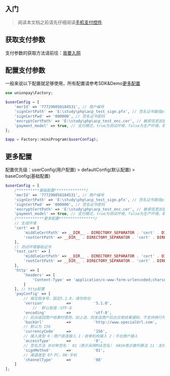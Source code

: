 ## 入门
> 阅读本文档之前请先仔细阅读[手机支付控件](https://open.unionpay.com/tjweb/acproduct/list?apiSvcId=450)

## 获取支付参数

支付参数的获取方法请前往：[我要入网](https://open.unionpay.com/tjweb/acproduct/list?apiservId=450)

## 配置支付参数

一般来说以下配置就足够使用，所有配置请参考SDK&Demo[更多配置](https://open.unionpay.com/tjweb/acproduct/list?apiSvcId=450&index=5)

```php
use unionpay\Factory;

$userConfig = [
    'merId' => '777290058184531', // 商户编号
    'signCertPath' => 'E:\study\php\acp_test_sign.pfx', // 签名证书路径pfx结尾
    'signCertPwd' => '000000', // 签名证书密码
    'encryptCertPath' => 'E:\study\php\acp_test_enc.cer', // 敏感信息加密证书路径 cer结尾
    'payment_model' => true, // 支付模式，true为测试环境，false为生产环境，默认false
];

$app = Factory::miniProgram($userConfig);

```

## 更多配置

配置优先级：userConfig(用户配置) > defaultConfig(默认配置) > baseConfig(基础配置)

```php
$userConfig = [
    /**********基础配置**************/
    'merId' => '777290058184531', // 商户编号
    'signCertPath' => 'E:\study\php\acp_test_sign.pfx', // 签名证书路径pfx结尾
    'signCertPwd' => '000000', // 签名证书密码
    'encryptCertPath' => 'E:\study\php\acp_test_enc.cer', // 敏感信息加密证书路径 cer结尾
    'payment_model' => true, // 支付模式，true为测试环境，false为生产环境，默认false
    /************更多配置****************/
    // 生成环境
    'cert' => [
        'middleCertPath' => __DIR__ . DIRECTORY_SEPARATOR . 'cert' . DIRECTORY_SEPARATOR . 'acp_prod_middle.cer', // 中级证书
        'rootCertPath' => __DIR__ . DIRECTORY_SEPARATOR . 'cert' . DIRECTORY_SEPARATOR . 'acp_prod_root.cer' // 根证书
    ],
    // 测试环境基础证书
    'test_cert' => [
        'middleCertPath' => __DIR__ . DIRECTORY_SEPARATOR . 'cert' . DIRECTORY_SEPARATOR . 'acp_test_middle.cer',
        'rootCertPath' => __DIR__ . DIRECTORY_SEPARATOR . 'cert' . DIRECTORY_SEPARATOR . 'acp_test_root.cer',
    ],
    'http' => [
        'headers' => [
            'Content-Type' => 'application/x-www-form-urlencoded;charset=UTF-8'
        ]
    ], // http配置
    'payConfig' => [
        // 报文版本号，固定5.1.0，请勿改动
        'version'          =>          '5.1.0',
            // 	默认取值：UTF-8
        'encoding'         =>          'utf-8',
        // 后台返回商户结果时使用，如上送，则发送商户后台交易结果通知，不支持换行符等不可见字符，如需通过专线通知，需要在通知地址前面加上前缀：专线的首字母加竖线ZX|如果不需要发后台通知，可以固定上送http://www.specialUrl.com
        'backUrl'          =>          'http://www.specialUrl.com',
        // 默认为 156
        'currencyCode'     =>          '156',
        // 接入类型 0：商户直连接入 1：收单机构接入 2：平台商户接入
        'accessType'       =>          '0',
        // 签名方法 非对称签名： 01（表示采用RSA签名） HASH表示散列算法 11：支持散列方式验证SHA-256 12：支持散列方式验证SM3
        'signMethod'       =>          '01',
        // 渠道类型 07-PC，08-手机
        'channelType'      =>          '08'
    ]
];

```
